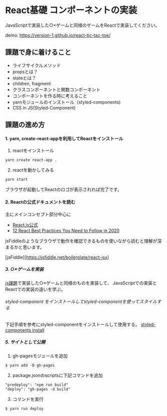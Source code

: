 

# React基礎 コンポーネントの実装

JavaScriptで実装した○×ゲームと同様のゲームをReactで実装してください。

demo: https://version-1.github.io/react-tic-tac-toe/

## 課題で身に着けること

- ライフサイクルメソッド
- propsとは？
- stateとは？
- children, fragment
- クラスコンポーネントと関数コンポーネント
- コンポーネントを作る時に考えること
- yarnモジュールのインストール（styled-components)
- CSS in JS(Styled-Component)

## 課題の進め方

#### 1. yarn, create-react-appを利用してReactをインストール

1. reactをインストール
```
yarn create react-app .
```

2. reactを動かしてみる
```
yarn start
```

ブラウザが起動してReactのロゴが表示されれば完了です。


#### 2. Reactの公式ドキュメントを読む

主にメインコンセプト部分中心に

- [React.js公式](https://ja.reactjs.org/docs/hello-world.html)
- [12 React Best Practices You Need to Follow in 2020](https://www.codeinwp.com/blog/react-best-practices/)

jsFiddleのようなブラウザで動作を確認できるものを使いながら読むと理解が深まるかと思います。

[jsFiddle][https://jsfiddle.net/boilerplate/react-jsx]


##### 3. ○×ゲームを実装

[js課題](https://github.com/version-1/js-tic-tac-toe)で実装した○×ゲームと同様のものを実装して、
JavaScriptでの実装とReactでの実装の違いを学ぶ。


###### styled-component をインストールしてstyled-componentを使ってスタイルする

下記手順を参考にstyled-componentをインストールして使用する。
[styled-components install](https://styled-components.com/docs/basics#installation)

##### 5. サイトとして公開

1. gh-pagesモジュールを追加

```
$ yarn add -D gh-pages
```

2. package.jsonのscriptsに下記コマンドを追加

```
"predeploy": "npm run build"
"deploy": "gh-pages -d build"
```

3. コマンドを実行

```
$ yarn run deploy
```
